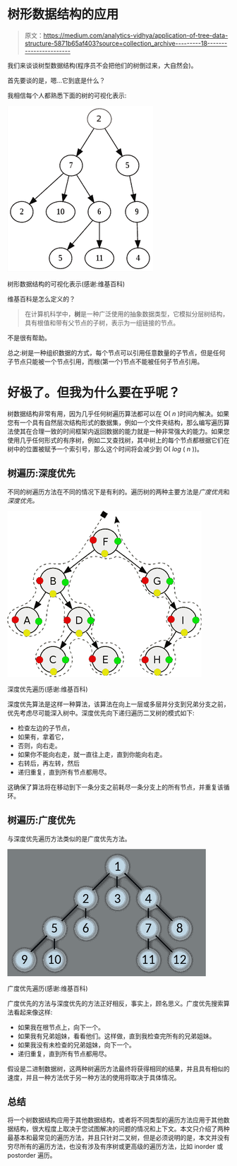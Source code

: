 # 树形数据结构的应用

> 原文：<https://medium.com/analytics-vidhya/application-of-tree-data-structure-5871b65af403?source=collection_archive---------18----------------------->

我们来谈谈树型数据结构(程序员不会把他们的树倒过来，大自然会)。

首先要谈的是，嗯…它到底是什么？

我相信每个人都熟悉下面的树的可视化表示:

![](img/f651e3d6f3dff5ae7d1b3850da66c651.png)

树形数据结构的可视化表示(感谢:维基百科)

维基百科是怎么定义的？

> 在计算机科学中，**树**是一种广泛使用的抽象数据类型，它模拟分层树结构，具有根值和带有父节点的子树，表示为一组链接的节点。

不是很有帮助。

总之:树是一种组织数据的方式，每个节点可以引用任意数量的子节点，但是任何子节点只能被一个节点引用，而根(第一个)节点不能被任何子节点引用。

# 好极了。但我为什么要在乎呢？

树数据结构非常有用，因为几乎任何树遍历算法都可以在 O( *n* )时间内解决。如果您有一个具有自然层次结构形式的数据集，例如一个文件夹结构，那么编写遍历算法使其在合理一致的时间框架内返回数据的能力就是一种非常强大的能力。如果您使用几乎任何形式的有序树，例如二叉查找树，其中树上的每个节点都根据它们在树中的位置被赋予一个索引号，那么这个时间将会减少到 O( *log* ( *n* ))。

## 树遍历:深度优先

不同的树遍历方法在不同的情况下是有利的。遍历树的两种主要方法是*广度优先*和*深度优先。*

![](img/4e078347d1a6092fa5e35ee0e913c0d3.png)

深度优先遍历(感谢:维基百科)

深度优先算法是这样一种算法，该算法在向上一层或多层并分支到兄弟分支之前，优先考虑尽可能深入树中。深度优先向下递归遍历二叉树的模式如下:

*   检查左边的子节点，
*   如果有，拿着它，
*   否则，向右走。
*   如果你不能向右走，就一直往上走，直到你能向右走。
*   右转后，再左转，然后
*   递归重复，直到所有节点都用尽。

这确保了算法将在移动到下一条分支之前耗尽一条分支上的所有节点，并重复该循环。

## 树遍历:广度优先

与深度优先遍历方法类似的是广度优先方法。

![](img/d6c200d2317ffca4be9eb06d0942dab3.png)

广度优先遍历(感谢:维基百科)

广度优先的方法与深度优先的方法正好相反，事实上，顾名思义。广度优先搜索算法看起来像这样:

*   如果我在根节点上，向下一个。
*   如果我有兄弟姐妹，看看他们。这样做，直到我检查完所有的兄弟姐妹。
*   如果我没有未检查的兄弟姐妹，向下一个。
*   递归重复，直到所有节点都用尽。

假设是二进制数据树，这两种树遍历方法最终将获得相同的结果，并且具有相似的速度，并且一种方法优于另一种方法的使用将取决于具体情况。

## 总结

将一个树数据结构应用于其他数据结构，或者将不同类型的遍历方法应用于其他数据结构，很大程度上取决于您试图解决的问题的情况和上下文。本文只介绍了两种最基本和最常见的遍历方法，并且只针对二叉树，但是必须说明的是，本文并没有穷尽所有的遍历方法，也没有涉及有序树或更高级的遍历方法，比如 inorder 或 postorder 遍历。